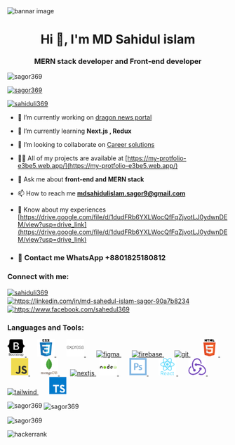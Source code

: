 
<img weidth="800" height="400" src="https://i.ibb.co/vv93BzW/github.png" alt="bannar image " />

<h1 align="center">Hi 👋, I'm MD Sahidul islam</h1>
<h3 align="center">MERN stack developer and Front-end developer</h3>

<p align="left" > <img src="https://komarev.com/ghpvc/?username=sagor369&label=Profile%20views&color=0e75b6&style=flat" alt="sagor369" /> </p>

<p align="left"> <a href="https://github.com/ryo-ma/github-profile-trophy"><img src="https://github-profile-trophy.vercel.app/?username=sagor369" alt="sagor369" /></a> </p>

<p align="left"> <a href="https://twitter.com/sahiduli369" target="blank"><img src="https://img.shields.io/twitter/follow/sahiduli369?logo=twitter&style=for-the-badge" alt="sahiduli369" /></a> </p>

- 🔭 I’m currently working on [dragon news portal](https://652c295e603f7a1fa00d1cfb--silver-rolypoly-a57b22.netlify.app/)

- 🌱 I’m currently learning **Next.js , Redux**

- 👯 I’m looking to collaborate on [Career solutions](https://career-solutions.vercel.app/)

- 👨‍💻 All of my projects are available at [https://my-protfolio-e3be5.web.app/](https://my-protfolio-e3be5.web.app/)

- 💬 Ask me about **front-end and MERN stack**

- 📫 How to reach me **mdsahidulislam.sagor9@gmail.com**

- 📄 Know about my experiences [https://drive.google.com/file/d/1dudFRb6YXLWocQfFqZjvotLJ0ydwnDEM/view?usp=drive_link](https://drive.google.com/file/d/1dudFRb6YXLWocQfFqZjvotLJ0ydwnDEM/view?usp=drive_link)
- <h3>💬 Contact me WhatsApp +8801825180812</h3>

<h3 align="left">Connect with me:</h3>
<p align="left">
<a href="https://twitter.com/sahiduli369" target="blank"><img align="center" src="https://raw.githubusercontent.com/rahuldkjain/github-profile-readme-generator/master/src/images/icons/Social/twitter.svg" alt="sahiduli369" height="30" width="40" /></a> &nbsp;  &nbsp; &nbsp;
<a href="https://linkedin.com/in/https://linkedin.com/in/md-sahedul-islam-sagor-90a7b8234" target="blank"><img align="center" src="https://raw.githubusercontent.com/rahuldkjain/github-profile-readme-generator/master/src/images/icons/Social/linked-in-alt.svg" alt="https://linkedin.com/in/md-sahedul-islam-sagor-90a7b8234" height="30" width="40" /></a> &nbsp; &nbsp; &nbsp;
<a href="https://fb.com/https://www.facebook.com/sahedul369" target="blank"><img align="center" src="https://raw.githubusercontent.com/rahuldkjain/github-profile-readme-generator/master/src/images/icons/Social/facebook.svg" alt="https://www.facebook.com/sahedul369" height="30" width="40" /></a>
</p>

<h3 align="left">Languages and Tools:</h3>
<p align="left"> <a href="https://getbootstrap.com" target="_blank" rel="noreferrer"> <img src="https://raw.githubusercontent.com/devicons/devicon/master/icons/bootstrap/bootstrap-plain-wordmark.svg" alt="bootstrap" width="40" height="40"/> </a> &nbsp;  &nbsp; &nbsp;
<a href="https://www.w3schools.com/css/" target="_blank" rel="noreferrer"> <img src="https://raw.githubusercontent.com/devicons/devicon/master/icons/css3/css3-original-wordmark.svg" alt="css3" width="40" height="40"/> </a> &nbsp;    &nbsp; &nbsp;
<a href="https://expressjs.com" target="_blank" rel="noreferrer"> <img src="https://raw.githubusercontent.com/devicons/devicon/master/icons/express/express-original-wordmark.svg" alt="express" width="40" height="40"/> </a> &nbsp;  &nbsp; &nbsp;
<a href="https://www.figma.com/" target="_blank" rel="noreferrer"> <img src="https://www.vectorlogo.zone/logos/figma/figma-icon.svg" alt="figma" width="40" height="40"/> </a>  &nbsp; &nbsp; &nbsp;
<a href="https://firebase.google.com/" target="_blank" rel="noreferrer"> <img src="https://www.vectorlogo.zone/logos/firebase/firebase-icon.svg" alt="firebase" width="40" height="40"/> </a> &nbsp;  &nbsp; &nbsp;
<a href="https://git-scm.com/" target="_blank" rel="noreferrer"> <img src="https://www.vectorlogo.zone/logos/git-scm/git-scm-icon.svg" alt="git" width="40" height="40"/> </a> &nbsp;  &nbsp; &nbsp;
<a href="https://www.w3.org/html/" target="_blank" rel="noreferrer"> <img src="https://raw.githubusercontent.com/devicons/devicon/master/icons/html5/html5-original-wordmark.svg" alt="html5" width="40" height="40"/> </a>&nbsp;  &nbsp; &nbsp;
<a href="https://developer.mozilla.org/en-US/docs/Web/JavaScript" target="_blank" rel="noreferrer"> <img src="https://raw.githubusercontent.com/devicons/devicon/master/icons/javascript/javascript-original.svg" alt="javascript" width="40" height="40"/> </a> &nbsp;  &nbsp; &nbsp;
<a href="https://www.mongodb.com/" target="_blank" rel="noreferrer"> <img src="https://raw.githubusercontent.com/devicons/devicon/master/icons/mongodb/mongodb-original-wordmark.svg" alt="mongodb" width="40" height="40"/> </a> &nbsp;  &nbsp; &nbsp;
<a href="https://nextjs.org/" target="_blank" rel="noreferrer"> <img src="https://cdn.worldvectorlogo.com/logos/nextjs-2.svg" alt="nextjs" width="40" height="40"/> </a> &nbsp; 
<a href="https://nodejs.org" target="_blank" rel="noreferrer"> <img src="https://raw.githubusercontent.com/devicons/devicon/master/icons/nodejs/nodejs-original-wordmark.svg" alt="nodejs" width="40" height="40"/> </a> &nbsp;  &nbsp; &nbsp;
<a href="https://www.photoshop.com/en" target="_blank" rel="noreferrer"> <img src="https://raw.githubusercontent.com/devicons/devicon/master/icons/photoshop/photoshop-line.svg" alt="photoshop" width="40" height="40"/> </a> &nbsp;  &nbsp; &nbsp;
<a href="https://reactjs.org/" target="_blank" rel="noreferrer"> <img src="https://raw.githubusercontent.com/devicons/devicon/master/icons/react/react-original-wordmark.svg" alt="react" width="40" height="40"/> </a> &nbsp;  &nbsp; &nbsp;
<a href="https://redux.js.org" target="_blank" rel="noreferrer"> <img src="https://raw.githubusercontent.com/devicons/devicon/master/icons/redux/redux-original.svg" alt="redux" width="40" height="40"/> </a> &nbsp;  &nbsp; &nbsp;
<a href="https://tailwindcss.com/" target="_blank" rel="noreferrer"> <img src="https://www.vectorlogo.zone/logos/tailwindcss/tailwindcss-icon.svg" alt="tailwind" width="40" height="40"/> </a> &nbsp; &nbsp; &nbsp;
<a href="https://www.typescriptlang.org/" target="_blank" rel="noreferrer"> <img src="https://raw.githubusercontent.com/devicons/devicon/master/icons/typescript/typescript-original.svg" alt="typescript" width="40" height="40"/> </a> </p>

<p><img align="left" src="https://github-readme-stats.vercel.app/api/top-langs?username=sagor369&show_icons=true&locale=en&layout=compact" alt="sagor369" /></p>

<p>&nbsp;<img align="center" src="https://github-readme-stats.vercel.app/api?username=sagor369&show_icons=true&locale=en" alt="sagor369" /></p>
<!-- <img weidth="800" height="400" src="https://i.ibb.co/vv93BzW/github.png" alt="bannar image " /> -->

<p><img align="center" src="https://github-readme-streak-stats.herokuapp.com/?user=sagor369&" alt="sagor369" /></p>
<p><img  weidth="800" height="1200" src="https://i.ibb.co/TtQjqBy/Screenshot-124.png" alt="hackerrank "/></p>










